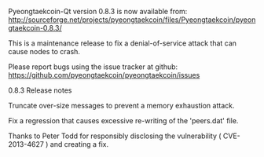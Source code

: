 Pyeongtaekcoin-Qt version 0.8.3 is now available from:
  http://sourceforge.net/projects/pyeongtaekcoin/files/Pyeongtaekcoin/pyeongtaekcoin-0.8.3/

This is a maintenance release to fix a denial-of-service attack that
can cause nodes to crash.

Please report bugs using the issue tracker at github:
  https://github.com/pyeongtaekcoin/pyeongtaekcoin/issues

0.8.3 Release notes

Truncate over-size messages to prevent a memory exhaustion attack.

Fix a regression that causes excessive re-writing of the 'peers.dat' file.


Thanks to Peter Todd for responsibly disclosing the vulnerability
( CVE-2013-4627 ) and creating a fix.
